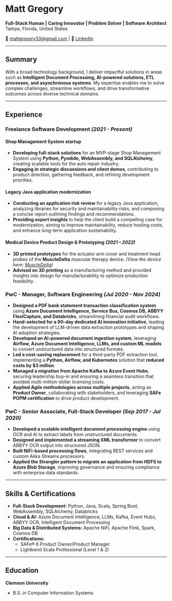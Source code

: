 # Matt Gregory
**Full-Stack Human | Caring Innovator | Problem Solver | Software Architect**
Tampa, Florida, United States

📧 [mattgregory33@gmail.com](mailto:mattgregory33@gmail.com) | 🔗 [LinkedIn](https://www.linkedin.com/in/mattgregory)

---

## Summary
With a broad technology background, I deliver impactful solutions in areas such as **Intelligent Document Processing, AI-powered solutions, ETL processes, and asynchronous systems**. My expertise enables me to solve complex challenges, streamline workflows, and drive transformative outcomes across diverse technical domains.

---

## Experience

### **Freelance Software Development** *(2021 - Present)*
#### **Shop Management System startup**
- **Developing full-stack solutions** for an MVP-stage Shop Management System using **Python, Pyodide, WebAssembly, and SQLAlchemy**, creating scalable tools for the auto repair industry.
- **Engaging in strategic discussions and client demos**, contributing to product direction, gathering feedback, and refining development priorities.

#### **Legacy Java application modernization**
- **Conducting an application risk review** for a legacy Java application, analyzing libraries for security and maintainability risks, and composing a concise report outlining findings and recommendations.
- **Providing expert insights** to help the client build a compelling case for modernization, aiming to improve maintainability, reduce hosting costs, and enhance long-term application sustainability.

#### **Medical Device Product Design & Prototyping** *(2021 – 2022)*  
- **3D printed prototypes** for the actuator arm cover and treatment head probes of the **MuscleDelta** muscular therapy device. *(View the device here: [MuscleDelta](http://www.muscledelta.com))*
- **Advised on 3D printing** as a manufacturing method and provided insights into design for manufacturability to optimize production feasibility.  

### **PwC - Manager, Software Engineering** *(Jul 2020 - Nov 2024)*
- **Designed a PDF bank statement transaction classification system** using **Azure Document Intelligence, Service Bus, Cosmos DB, ABBYY FlexiCapture, and Databricks**, streamlining financial audit workflows.
- **Hand-selected for a 90-day dedicated AI innovation initiative**, leading the development of LLM-driven data extraction prototypes and shaping AI adoption strategies.
- **Developed an AI-powered document ingestion system**, leveraging **Airflow, Azure Document Intelligence, LLMs, and custom ML models** to convert unstructured data into structured formats.
- **Led a cost-saving replacement** for a third-party PDF extraction tool, implementing a **Python, Airflow, and Kubernetes** solution that **reduced costs by $3 million**.
- **Managed a migration from Apache Kafka to Azure Event Hubs**, securing leadership buy-in and ensuring a seamless transition that avoided multi-million-dollar licensing costs.
- **Applied Agile methodologies across multiple projects**, acting as **Product Owner**, collaborating with stakeholders, and leveraging **SAFe POPM certification** to drive product development.

### **PwC - Senior Associate, Full-Stack Developer** *(Sep 2017 - Jul 2020)*
- **Developed a scalable intelligent document processing engine** using OCR and AI to extract labels from unstructured documents.
- **Designed and implemented a streaming XML transformer** to convert ABBYY OCR output into structured JSON.
- **Built NiFi-based processing flows**, integrating REST services and custom Akka Streams processors.
- **Applied the Strangler pattern to migrate an application from HDFS to Azure Blob Storage**, improving governance and ensuring compliance with enterprise data standards.

---

## Skills & Certifications
- **Full-Stack Development:** Python, Java, Scala, Spring Boot, WebAssembly, SQLAlchemy, Databricks
- **Cloud & AI:** Azure Document Intelligence, LLMs, Kafka, Event Hubs, ABBYY OCR, Intelligent Document Processing
- **Big Data & Distributed Systems:** Apache NiFi, Apache Flink, Spark, Cosmos DB
- **Certifications:**
  - SAFe® 6 Product Owner/Product Manager
  - Lightbend Scala Professional (Level 1 & 2)

---

## Education
**Clemson University**
- B.S. in Computer Information Systems

